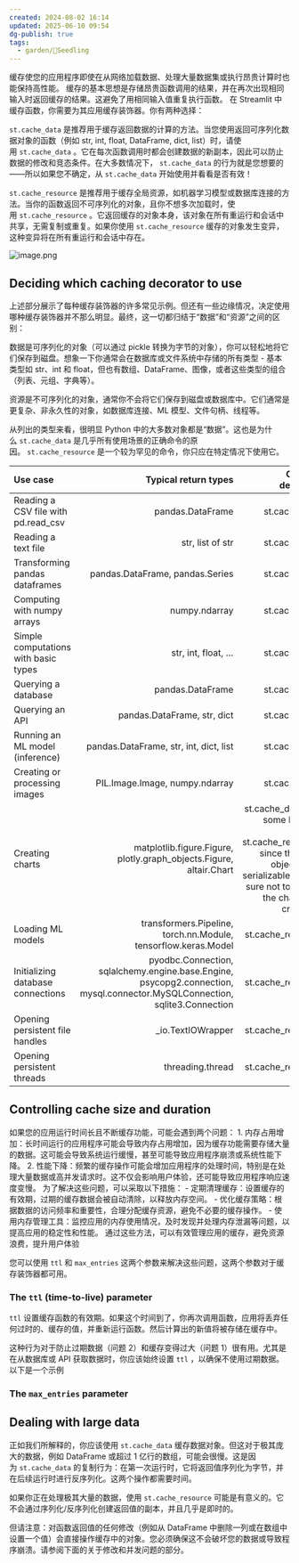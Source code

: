 ```yaml
---
created: 2024-08-02 16:14
updated: 2025-06-10 09:54
dg-publish: true
tags:
  - garden/🌱Seedling
---
```



缓存使您的应用程序即使在从网络加载数据、处理大量数据集或执行昂贵计算时也能保持高性能。
缓存的基本思想是存储昂贵函数调用的结果，并在再次出现相同输入时返回缓存的结果。这避免了用相同输入值重复执行函数。
在 Streamlit 中缓存函数，你需要为其应用缓存装饰器。你有两种选择：

`st.cache_data` 是推荐用于缓存返回数据的计算的方法。当您使用返回可序列化数据对象的函数（例如 str, int, float, DataFrame, dict, list）时，请使用 `st.cache_data` 。它在每次函数调用时都会创建数据的新副本，因此可以防止数据的修改和竞态条件。在大多数情况下， `st.cache_data` 的行为就是您想要的——所以如果您不确定，从 `st.cache_data` 开始使用并看看是否有效！

`st.cache_resource` 是推荐用于缓存全局资源，如机器学习模型或数据库连接的方法。当你的函数返回不可序列化的对象，且你不想多次加载时，使用 `st.cache_resource` 。它返回缓存的对象本身，该对象在所有重运行和会话中共享，无需复制或重复。如果你使用 `st.cache_resource` 缓存的对象发生变异，这种变异将在所有重运行和会话中存在。


![image.png](https://picbed.guoyingwei.top/2024/08/202408021615893.png)


## Deciding which caching decorator to use

上述部分展示了每种缓存装饰器的许多常见示例。但还有一些边缘情况，决定使用哪种缓存装饰器并不那么明显。最终，这一切都归结于“数据”和“资源”之间的区别：

数据是可序列化的对象（可以通过 pickle 转换为字节的对象），你可以轻松地将它们保存到磁盘。想象一下你通常会在数据库或文件系统中存储的所有类型 - 基本类型如 str、int 和 float，但也有数组、DataFrame、图像，或者这些类型的组合（列表、元组、字典等）。

资源是不可序列化的对象，通常你不会将它们保存到磁盘或数据库中。它们通常是更复杂、非永久性的对象，如数据库连接、ML 模型、文件句柄、线程等。

从列出的类型来看，很明显 Python 中的大多数对象都是“数据”。这也是为什么 `st.cache_data` 是几乎所有使用场景的正确命令的原因。 `st.cache_resource` 是一个较为罕见的命令，你只应在特定情况下使用它。

| Use case                             |                                                                                                       Typical return types |                                                                                                                                            Caching decorator |
| :----------------------------------- | -------------------------------------------------------------------------------------------------------------------------: | -----------------------------------------------------------------------------------------------------------------------------------------------------------: |
| Reading a CSV file with pd.read_csv  |                                                                                                           pandas.DataFrame |                                                                                                                                                st.cache_data |
| Reading a text file                  |                                                                                                           str, list of str |                                                                                                                                                st.cache_data |
| Transforming pandas dataframes       |                                                                                            pandas.DataFrame, pandas.Series |                                                                                                                                                st.cache_data |
| Computing with numpy arrays          |                                                                                                              numpy.ndarray |                                                                                                                                                st.cache_data |
| Simple computations with basic types |                                                                                                         str, int, float, … |                                                                                                                                                st.cache_data |
| Querying a database                  |                                                                                                           pandas.DataFrame |                                                                                                                                                st.cache_data |
| Querying an API                      |                                                                                                pandas.DataFrame, str, dict |                                                                                                                                                st.cache_data |
| Running an ML model (inference)      |                                                                                     pandas.DataFrame, str, int, dict, list |                                                                                                                                                st.cache_data |
| Creating or processing images        |                                                                                             PIL.Image.Image, numpy.ndarray |                                                                                                                                                st.cache_data |
| Creating charts                      |                                                        matplotlib.figure.Figure, plotly.graph_objects.Figure, altair.Chart | st.cache_data (but some libraries require st.cache_resource, since the chart object is not serializable – make sure not to mutate the chart after creation!) |
| Loading ML models                    |                                                             transformers.Pipeline, torch.nn.Module, tensorflow.keras.Model |                                                                                                                                            st.cache_resource |
| Initializing database connections    | pyodbc.Connection, sqlalchemy.engine.base.Engine, psycopg2.connection, mysql.connector.MySQLConnection, sqlite3.Connection |                                                                                                                                            st.cache_resource |
| Opening persistent file handles      |                                                                                                          _io.TextIOWrapper |                                                                                                                                            st.cache_resource |
| Opening persistent threads           |                                                                                                           threading.thread |                                                                                                                                            st.cache_resource |


## Controlling cache size and duration

如果您的应用运行时间长且不断缓存功能，可能会遇到两个问题： 1. 内存占用增加：长时间运行的应用程序可能会导致内存占用增加，因为缓存功能需要存储大量的数据。这可能会导致系统运行缓慢，甚至可能导致应用程序崩溃或系统性能下降。 2. 性能下降：频繁的缓存操作可能会增加应用程序的处理时间，特别是在处理大量数据或高并发请求时。这不仅会影响用户体验，还可能导致应用程序响应速度变慢。 为了解决这些问题，可以采取以下措施： - 定期清理缓存：设置缓存的有效期，过期的缓存数据会被自动清除，以释放内存空间。 - 优化缓存策略：根据数据的访问频率和重要性，合理分配缓存资源，避免不必要的缓存操作。 - 使用内存管理工具：监控应用的内存使用情况，及时发现并处理内存泄漏等问题，以提高应用的稳定性和性能。 通过这些方法，可以有效管理应用的缓存，避免资源浪费，提升用户体验

您可以使用 `ttl` 和 `max_entries` 这两个参数来解决这些问题，这两个参数对于缓存装饰器都可用。


### **The `ttl` (time-to-live) parameter**

`ttl` 设置缓存函数的有效期。如果这个时间到了，你再次调用函数，应用将丢弃任何过时的、缓存的值，并重新运行函数。然后计算出的新值将被存储在缓存中。

这种行为对于防止过期数据（问题 2）和缓存变得过大（问题 1）很有用。尤其是在从数据库或 API 获取数据时，你应该始终设置 `ttl` ，以确保不使用过期数据。以下是一个示例


### **The `max_entries` parameter**




## Dealing with large data

正如我们所解释的，你应该使用 `st.cache_data` 缓存数据对象。但这对于极其庞大的数据，例如 DataFrame 或超过 1 亿行的数组，可能会很慢。这是因为 `st.cache_data` 的复制行为：在第一次运行时，它将返回值序列化为字节，并在后续运行时进行反序列化。这两个操作都需要时间。

如果你正在处理极其大量的数据，使用 `st.cache_resource` 可能是有意义的。它不会通过序列化/反序列化创建返回值的副本，并且几乎是即时的。

但请注意：对函数返回值的任何修改（例如从 DataFrame 中删除一列或在数组中设置一个值）会直接操作缓存中的对象。您必须确保这不会破坏您的数据或导致程序崩溃。请参阅下面的关于修改和并发问题的部分。
